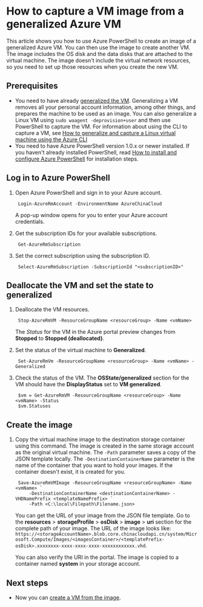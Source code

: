 <properties
    pageTitle="Capture a VM image from generalized Azure VM | Azure"
    description="Learn how to capture a VM image from a generalized Azure VM created in the Resource Manager deployment model"
    services="virtual-machines-windows"
    documentationcenter=""
    author="cynthn"
    manager="timlt"
    editor=""
    tags="azure-resource-manager" />
<tags
    ms.assetid="afdae4a1-6dfb-47b4-902a-f327f9bfe5b4"
    ms.service="virtual-machines-windows"
    ms.workload="infrastructure-services"
    ms.tgt_pltfrm="vm-windows"
    ms.devlang="na"
    ms.topic="article"
    ms.date="02/15/2017"
    wacn.date=""
    ms.author="cynthn" />

# How to capture a VM image from a generalized Azure VM
This article shows you how to use Azure PowerShell to create an image of a generalized Azure VM. You can then use the image to create another VM. The image includes the OS disk and the data disks that are attached to the virtual machine. The image doesn't include the virtual network resources, so you need to set up those resources when you create the new VM. 

## Prerequisites
* You need to have already [generalized the VM](/documentation/articles/virtual-machines-windows-generalize-vhd/). Generalizing a VM removes all your personal account information, among other things, and prepares the machine to be used as an image. You can also generalize a Linux VM using `sudo waagent -deprovision+user` and then use PowerShell to capture the VM. For information about using the CLI to capture a VM, see [How to generalize and capture a Linux virtual machine using the Azure CLI ](/documentation/articles/virtual-machines-linux-capture-image/)
* You need to have Azure PowerShell version 1.0.x or newer installed. If you haven't already installed PowerShell, read [How to install and configure Azure PowerShell](https://docs.microsoft.com/powershell/azureps-cmdlets-docs) for installation steps.

## Log in to Azure PowerShell
1. Open Azure PowerShell and sign in to your Azure account.

        Login-AzureRmAccount -EnvironmentName AzureChinaCloud

    A pop-up window opens for you to enter your Azure account credentials.
2. Get the subscription IDs for your available subscriptions.

        Get-AzureRmSubscription

3. Set the correct subscription using the subscription ID.

        Select-AzureRmSubscription -SubscriptionId "<subscriptionID>"

## <a name="prepare-the-vm-for-image-capture"></a> Deallocate the VM and set the state to generalized
1. Deallocate the VM resources.

        Stop-AzureRmVM -ResourceGroupName <resourceGroup> -Name <vmName>

    The *Status* for the VM in the Azure portal preview changes from **Stopped** to **Stopped (deallocated)**.
2. Set the status of the virtual machine to **Generalized**. 

        Set-AzureRmVm -ResourceGroupName <resourceGroup> -Name <vmName> -Generalized

3. Check the status of the VM. The **OSState/generalized** section for the VM should have the **DisplayStatus** set to **VM generalized**.  

        $vm = Get-AzureRmVM -ResourceGroupName <resourceGroup> -Name <vmName> -Status
        $vm.Statuses

## <a name="capture-the-vm"></a> Create the image
1. Copy the virtual machine image to the destination storage container using this command. The image is created in the same storage account as the original virtual machine. The `-Path` parameter saves a copy of the JSON template locally. The `-DestinationContainerName` parameter is the name of the container that you want to hold your images. If the container doesn't exist, it is created for you.

        Save-AzureRmVMImage -ResourceGroupName <resourceGroupName> -Name <vmName> `
            -DestinationContainerName <destinationContainerName> -VHDNamePrefix <templateNamePrefix> `
            -Path <C:\local\Filepath\Filename.json>

    You can get the URL of your image from the JSON file template. Go to the **resources** > **storageProfile** > **osDisk** > **image** > **uri** section for the complete path of your image. The URL of the image looks like: `https://<storageAccountName>.blob.core.chinacloudapi.cn/system/Microsoft.Compute/Images/<imagesContainer>/<templatePrefix-osDisk>.xxxxxxxx-xxxx-xxxx-xxxx-xxxxxxxxxxxx.vhd`.
   
    You can also verify the URI in the portal. The image is copied to a container named **system** in your storage account. 

## Next steps
* Now you can [create a VM from the image](/documentation/articles/virtual-machines-windows-create-vm-generalized/).